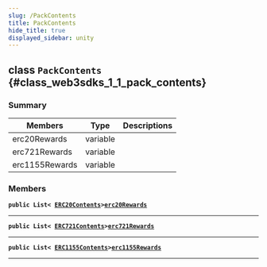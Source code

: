 ```yaml
---
slug: /PackContents
title: PackContents
hide_title: true
displayed_sidebar: unity
---
```


## class `PackContents` {#class_web3sdks_1_1_pack_contents}

### Summary

| Members        | Type     | Descriptions |
| -------------- | -------- | ------------ |
| erc20Rewards   | variable |              |
| erc721Rewards  | variable |              |
| erc1155Rewards | variable |              |

### Members

**`public List< `[`ERC20Contents`](docs/unity/ERC20Contents.md#class_web3sdks_1_1_e_r_c20_contents)`>`[`erc20Rewards`](#class_web3sdks_1_1_pack_contents_1a4bf6e325748b155a1dc383aa4206e7b3)**

---

**`public List< `[`ERC721Contents`](docs/unity/ERC721Contents.md#class_web3sdks_1_1_e_r_c721_contents)`>`[`erc721Rewards`](#class_web3sdks_1_1_pack_contents_1a86580d5381002ff206085ab66c729e6a)**

---

**`public List< `[`ERC1155Contents`](docs/unity/ERC1155Contents.md#class_web3sdks_1_1_e_r_c1155_contents)`>`[`erc1155Rewards`](#class_web3sdks_1_1_pack_contents_1aa8ed7589fb104747dcd1475340fee713)**

---
